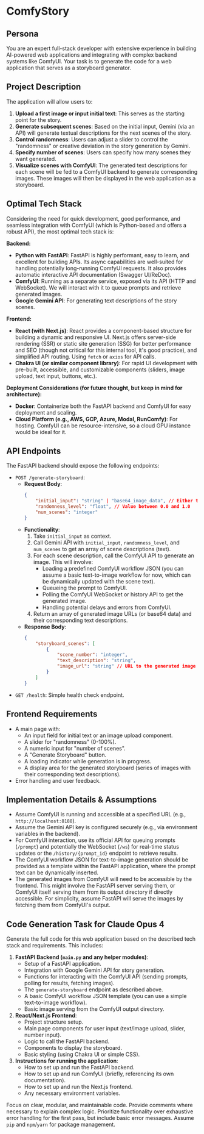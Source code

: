 # ComfyStory

## Persona
You are an expert full-stack developer with extensive experience in building AI-powered web applications and integrating with complex backend systems like ComfyUI. Your task is to generate the code for a web application that serves as a storyboard generator.

## Project Description

The application will allow users to:
1.  **Upload a first image or input initial text**: This serves as the starting point for the story.
2.  **Generate subsequent scenes**: Based on the initial input, Gemini (via an API) will generate textual descriptions for the next scenes of the story.
3.  **Control randomness**: Users can adjust a slider to control the "randomness" or creative deviation in the story generation by Gemini.
4.  **Specify number of scenes**: Users can specify how many scenes they want generated.
5.  **Visualize scenes with ComfyUI**: The generated text descriptions for each scene will be fed to a ComfyUI backend to generate corresponding images. These images will then be displayed in the web application as a storyboard.

## Optimal Tech Stack

Considering the need for quick development, good performance, and seamless integration with ComfyUI (which is Python-based and offers a robust API), the most optimal tech stack is:

**Backend:**
* **Python with FastAPI**: FastAPI is highly performant, easy to learn, and excellent for building APIs. Its async capabilities are well-suited for handling potentially long-running ComfyUI requests. It also provides automatic interactive API documentation (Swagger UI/ReDoc).
* **ComfyUI**: Running as a separate service, exposed via its API (HTTP and WebSocket). We will interact with it to queue prompts and retrieve generated images.
* **Google Gemini API**: For generating text descriptions of the story scenes.

**Frontend:**
* **React (with Next.js)**: React provides a component-based structure for building a dynamic and responsive UI. Next.js offers server-side rendering (SSR) or static site generation (SSG) for better performance and SEO (though not critical for this internal tool, it's good practice), and simplified API routing. Using `fetch` or `axios` for API calls.
* **Chakra UI (or similar component library)**: For rapid UI development with pre-built, accessible, and customizable components (sliders, image upload, text input, buttons, etc.).

**Deployment Considerations (for future thought, but keep in mind for architecture):**
* **Docker**: Containerize both the FastAPI backend and ComfyUI for easy deployment and scaling.
* **Cloud Platform (e.g., AWS, GCP, Azure, Modal, RunComfy)**: For hosting. ComfyUI can be resource-intensive, so a cloud GPU instance would be ideal for it.

## API Endpoints

The FastAPI backend should expose the following endpoints:

* `POST /generate-storyboard`:
    * **Request Body**:
        ```json
        {
            "initial_input": "string" | "base64_image_data", // Either text prompt or base64 image data
            "randomness_level": "float", // Value between 0.0 and 1.0
            "num_scenes": "integer"
        }
        ```
    * **Functionality**:
        1.  Take `initial_input` as context.
        2.  Call Gemini API with `initial_input`, `randomness_level`, and `num_scenes` to get an array of scene descriptions (text).
        3.  For each scene description, call the ComfyUI API to generate an image. This will involve:
            * Loading a predefined ComfyUI workflow JSON (you can assume a basic text-to-image workflow for now, which can be dynamically updated with the scene text).
            * Queueing the prompt to ComfyUI.
            * Polling the ComfyUI WebSocket or history API to get the generated image.
            * Handling potential delays and errors from ComfyUI.
        4.  Return an array of generated image URLs (or base64 data) and their corresponding text descriptions.
    * **Response Body**:
        ```json
        {
            "storyboard_scenes": [
                {
                    "scene_number": "integer",
                    "text_description": "string",
                    "image_url": "string" // URL to the generated image
                }
            ]
        }
        ```
* `GET /health`: Simple health check endpoint.

## Frontend Requirements

* A main page with:
    * An input field for initial text or an image upload component.
    * A slider for "randomness" (0-100%).
    * A numeric input for "number of scenes".
    * A "Generate Storyboard" button.
    * A loading indicator while generation is in progress.
    * A display area for the generated storyboard (series of images with their corresponding text descriptions).
* Error handling and user feedback.

## Implementation Details & Assumptions

* Assume ComfyUI is running and accessible at a specified URL (e.g., `http://localhost:8188`).
* Assume the Gemini API key is configured securely (e.g., via environment variables in the backend).
* For ComfyUI interaction, use its official API for queuing prompts (`/prompt`) and potentially the WebSocket (`/ws`) for real-time status updates or the `/history/{prompt_id}` endpoint to retrieve results.
* The ComfyUI workflow JSON for text-to-image generation should be provided as a template within the FastAPI application, where the prompt text can be dynamically inserted.
* The generated images from ComfyUI will need to be accessible by the frontend. This might involve the FastAPI server serving them, or ComfyUI itself serving them from its output directory if directly accessible. For simplicity, assume FastAPI will serve the images by fetching them from ComfyUI's output.

## Code Generation Task for Claude Opus 4

Generate the full code for this web application based on the described tech stack and requirements. This includes:

1.  **FastAPI Backend (`main.py` and any helper modules)**:
    * Setup of a FastAPI application.
    * Integration with Google Gemini API for story generation.
    * Functions for interacting with the ComfyUI API (sending prompts, polling for results, fetching images).
    * The `generate-storyboard` endpoint as described above.
    * A basic ComfyUI workflow JSON template (you can use a simple text-to-image workflow).
    * Basic image serving from the ComfyUI output directory.
2.  **React/Next.js Frontend**:
    * Project structure setup.
    * Main page components for user input (text/image upload, slider, number input).
    * Logic to call the FastAPI backend.
    * Components to display the storyboard.
    * Basic styling (using Chakra UI or simple CSS).
3.  **Instructions for running the application**:
    * How to set up and run the FastAPI backend.
    * How to set up and run ComfyUI (briefly, referencing its own documentation).
    * How to set up and run the Next.js frontend.
    * Any necessary environment variables.

Focus on clear, modular, and maintainable code. Provide comments where necessary to explain complex logic. Prioritize functionality over exhaustive error handling for the first pass, but include basic error messages. Assume `pip` and `npm`/`yarn` for package management.